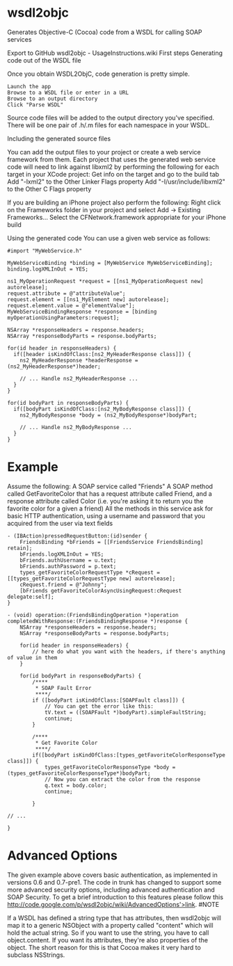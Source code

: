 wsdl2objc
=========
Generates Objective-C (Cocoa) code from a WSDL for calling SOAP services


Export to GitHub
wsdl2objc - UsageInstructions.wiki
First steps
Generating code out of the WSDL file

Once you obtain WSDL2ObjC, code generation is pretty simple.

    Launch the app
    Browse to a WSDL file or enter in a URL
    Browse to an output directory
    Click "Parse WSDL"

Source code files will be added to the output directory you've specified.
There will be one pair of .h/.m files for each namespace in your WSDL.

Including the generated source files

You can add the output files to your project or create a web service framework from them.
Each project that uses the generated web service code will need to link against libxml2 by performing the following for each target in your XCode project:
    Get info on the target and go to the build tab
    Add "-lxml2" to the Other Linker Flags property
    Add "-I/usr/include/libxml2" to the Other C Flags property

If you are building an iPhone project also perform the following:
    Right click on the Frameworks folder in your project and select Add -> Existing Frameworks...
    Select the CFNetwork.framework appropriate for your iPhone build

Using the generated code
You can use a given web service as follows:
```objc
#import "MyWebService.h"

MyWebServiceBinding *binding = [MyWebService MyWebServiceBinding];
binding.logXMLInOut = YES;

ns1_MyOperationRequest *request = [[ns1_MyOperationRequest new] autorelease];
request.attribute = @"attributeValue";
request.element = [[ns1_MyElement new] autorelease];
request.element.value = @"elementValue"];
MyWebServiceBindingResponse *response = [binding myOperationUsingParameters:request];

NSArray *responseHeaders = response.headers;
NSArray *responseBodyParts = response.bodyParts;

for(id header in responseHeaders) {
  if([header isKindOfClass:[ns2_MyHeaderResponse class]]) {
    ns2_MyHeaderResponse *headerResponse = (ns2_MyHeaderResponse*)header;
    
    // ... Handle ns2_MyHeaderResponse ...
  }
}

for(id bodyPart in responseBodyParts) {
  if([bodyPart isKindOfClass:[ns2_MyBodyResponse class]]) {
    ns2_MyBodyResponse *body = (ns2_MyBodyResponse*)bodyPart;
    
    // ... Handle ns2_MyBodyResponse ...
  }
}
```
# Example

Assume the following:
    A SOAP service called "Friends"
    A SOAP method called GetFavoriteColor that has a request attribute called Friend, and a response attribute called Color (i.e. you're asking it to return you the favorite color for a given a friend)
    All the methods in this service ask for basic HTTP authentication, using a username and password that you acquired from the user via text fields
```objc
- (IBAction)pressedRequestButton:(id)sender {
    FriendsBinding *bFriends = [[FriendsService FriendsBinding] retain];
    bFriends.logXMLInOut = YES;
    bFriends.authUsername = u.text; 
    bFriends.authPassword = p.text;       
    types_getFavoriteColorRequestType *cRequest = [[types_getFavoriteColorRequestType new] autorelease];
    cRequest.friend = @"Johnny";
    [bFriends getFavoriteColorAsyncUsingRequest:cRequest delegate:self];
}

- (void) operation:(FriendsBindingOperation *)operation completedWithResponse:(FriendsBindingResponse *)response {
    NSArray *responseHeaders = response.headers;
    NSArray *responseBodyParts = response.bodyParts;
    
    for(id header in responseHeaders) {
        // here do what you want with the headers, if there's anything of value in them
    }
    
    for(id bodyPart in responseBodyParts) {
        /****
         * SOAP Fault Error
         ****/
        if ([bodyPart isKindOfClass:[SOAPFault class]]) {
            // You can get the error like this:
            tV.text = ((SOAPFault *)bodyPart).simpleFaultString;
            continue;
        }
        
        /****
         * Get Favorite Color
         ****/      
        if([bodyPart isKindOfClass:[types_getFavoriteColorResponseType class]]) {
            types_getFavoriteColorResponseType *body = (types_getFavoriteColorResponseType*)bodyPart;
            // Now you can extract the color from the response
            q.text = body.color;
            continue;

        }

// ...

}
```
# Advanced Options

The given example above covers basic authentication, as implemented in versions 0.6 and 0.7-pre1.
The code in trunk has changed to support some more advanced security options, including advanced authentication and SOAP Security.
To get a brief introduction to this features please follow this http://code.google.com/p/wsdl2objc/wiki/AdvancedOptions'>link.
#NOTE

If a WSDL has defined a string type that has attributes, then wsdl2objc will map it to a generic NSObject with a property called "content" which will hold the actual string.
So if you want to use the string, you have to call object.content. If you want its attributes, they're also properties of the object.
The short reason for this is that Cocoa makes it very hard to subclass NSStrings.
